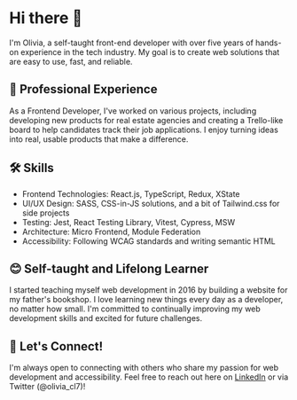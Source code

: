 # Hi there 👋

I'm Olivia, a self-taught front-end developer with over five years of hands-on experience in the tech industry. My goal is to create web solutions that are easy to use, fast, and reliable.

## 🏢 Professional Experience

As a Frontend Developer, I've worked on various projects, including developing new products for real estate agencies and creating a Trello-like board to help candidates track their job applications. I enjoy turning ideas into real, usable products that make a difference.

## 🛠️ Skills

- Frontend Technologies: React.js, TypeScript, Redux, XState
- UI/UX Design: SASS, CSS-in-JS solutions, and a bit of Tailwind.css for side projects
- Testing: Jest, React Testing Library, Vitest, Cypress, MSW
- Architecture: Micro Frontend, Module Federation
- Accessibility: Following WCAG standards and writing semantic HTML

## 😊 Self-taught and Lifelong Learner

I started teaching myself web development in 2016 by building a website for my father's bookshop. I love learning new things every day as a developer, no matter how small. I'm committed to continually improving my web development skills and excited for future challenges.

## 💬 Let's Connect!

I'm always open to connecting with others who share my passion for web development and accessibility. Feel free to reach out here on [LinkedIn](https://www.linkedin.com/in/olivia-coumans/) or via Twitter (@olivia_cl7)!
